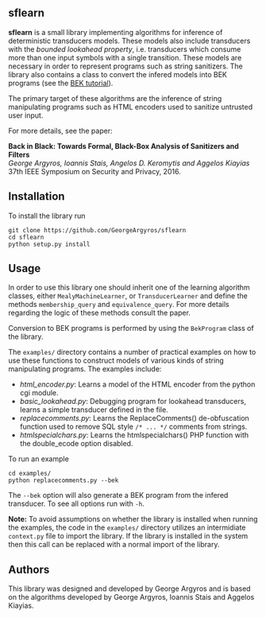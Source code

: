 ## sflearn

**sflearn** is a small library implementing algorithms for inference of
deterministic transducers models. These models also include transducers with the
_bounded lookahead property_, i.e. transducers which consume more than one input
symbols with a single transition. These models are necessary in order to
represent programs such as string sanitizers. The library also contains a class
to convert the infered models into BEK programs (see the [BEK
tutorial](www.rise4fun.com/Bek/tutorial)).

The primary target of these algorithms are the inference of string manipulating
programs such as HTML encoders used to sanitize untrusted user input.

For more details, see the paper:

**Back in Black: Towards Formal, Black-Box Analysis of Sanitizers and Filters**  
_George Argyros, Ioannis Stais, Angelos D. Keromytis and Aggelos Kiayias_  
37th IEEE Symposium on Security and Privacy, 2016.


## Installation

To install the library run

    git clone https://github.com/GeorgeArgyros/sflearn  
    cd sflearn  
    python setup.py install

## Usage

In order to use this library one should inherit one of the learning algorithm
classes, either `MealyMachineLearner`, or `TransducerLearner`  and define the
methods `membership_query` and `equivalence_query`. For more details regarding
the logic of these methods consult the paper.

Conversion to BEK programs is performed by using the `BekProgram` class of the
library.

The `examples/` directory contains a number of practical examples on how to use
these functions to construct models of various kinds of string manipulating
programs. The examples include:

* _html\_encoder.py_: Learns a model of the HTML encoder from the python cgi module.
* _basic\_lookahead.py_: Debugging program for lookahead transducers, learns a simple transducer defined in the file.
* _replacecomments.py_: Learns the ReplaceComments() de-obfuscation function used to remove SQL style `/* ... */` comments from strings. 
* _htmlspecialchars.py_: Learns the htmlspecialchars() PHP function with the double_ecode option disabled.

To run an example

    cd examples/ 
    python replacecomments.py --bek

The `--bek` option will also generate a BEK program from the infered transducer. To see all options run with `-h`.


**Note:** To avoid assumptions on whether the library is installed when running the examples,
the code in the `examples/` directory utilizes an intermidiate
`context.py` file to import the library. If the library is installed in the
system then this call can be replaced with a normal import of the library.

## Authors

This library was designed and developed by George Argyros and is based on the algorithms developed by George Argyros, Ioannis Stais and Aggelos Kiayias.
